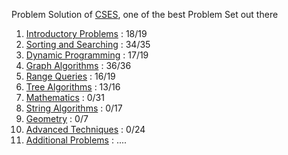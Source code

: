 
Problem Solution of [CSES]( https://cses.fi/problemset/list/ ), one of the best Problem Set out there

1. [Introductory Problems]()  : 18/19
2. [Sorting and Searching]()  : 34/35
3. [Dynamic Programming]()    : 17/19
4. [Graph Algorithms]()       : 36/36
5. [Range Queries]()          : 16/19
6. [Tree Algorithms]()        : 13/16
7. [Mathematics]()            : 0/31
8. [String Algorithms]()      : 0/17
9. [Geometry]()               : 0/7
10. [Advanced Techniques]()   : 0/24
11. [Additional Problems]()   : ....